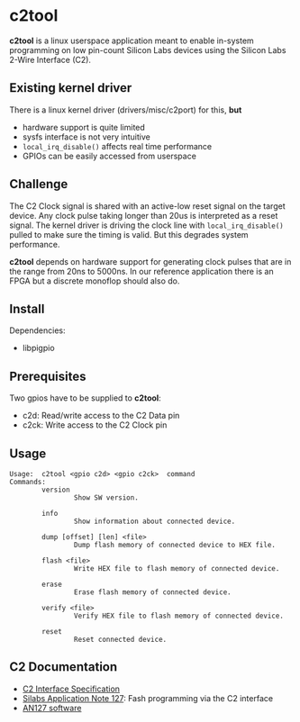 # c2tool

**c2tool** is a linux userspace application meant to enable in-system
programming on low pin-count Silicon Labs devices using the Silicon Labs
2-Wire Interface (C2).

## Existing kernel driver

There is a linux kernel driver (drivers/misc/c2port) for this, **but**

* hardware support is quite limited
* sysfs interface is not very intuitive
* `local_irq_disable()` affects real time performance
* GPIOs can be easily accessed from userspace

## Challenge

The C2 Clock signal is shared with an active-low reset signal on the
target device. Any clock pulse taking longer than 20us is interpreted as a reset
signal. The kernel driver is driving the clock line with `local_irq_disable()`
pulled to make sure the timing is valid. But this degrades system performance.

**c2tool** depends on hardware support for generating clock pulses that are in
the range from 20ns to 5000ns. In our reference application there is an FPGA but
a discrete monoflop should also do.

## Install

Dependencies:

* libpigpio

## Prerequisites

Two gpios have to be supplied to **c2tool**:

* c2d: Read/write access to the C2 Data pin
* c2ck: Write access to the  C2 Clock pin

## Usage

```
Usage:  c2tool <gpio c2d> <gpio c2ck>  command
Commands:
        version       
                Show SW version.

        info
                Show information about connected device.

        dump [offset] [len] <file>
                Dump flash memory of connected device to HEX file.

        flash <file>
                Write HEX file to flash memory of connected device.

        erase
                Erase flash memory of connected device.

        verify <file>
                Verify HEX file to flash memory of connected device.

        reset
                Reset connected device.
```

## C2 Documentation
* [C2 Interface Specification](http://www.silabs.com/Support%20Documents/TechnicalDocs/C2spec.pdf)
* [Silabs Application Note 127](http://www.silabs.com/Support%20Documents/TechnicalDocs/an127.pdf): Fash programming via the C2 interface
* [AN127 software](http://www.silabs.com/Support%20Documents/Software/AN127SW.zip)
